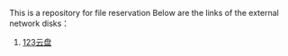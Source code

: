 This is a repository for file reservation
Below are the links of the external network disks：
1. [123云盘](https://www.123pan.com/s/fj5A-BLCxd.html)
